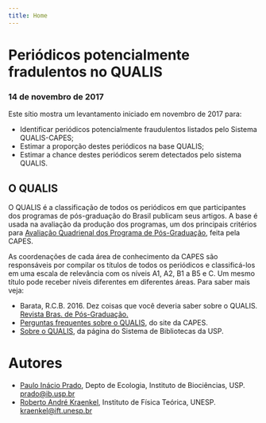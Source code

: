 ```yaml
---
title: Home
---
```




# Periódicos potencialmente fradulentos no QUALIS
### 14 de novembro de 2017

Este sítio mostra um levantamento iniciado em novembro de 2017
para:

* Identificar periódicos potencialmente fraudulentos listados pelo Sistema QUALIS-CAPES;
* Estimar a proporção destes periódicos na base QUALIS;
* Estimar a chance destes periódicos serem detectados pelo sistema QUALIS.


## O QUALIS

O QUALIS é a classificação de todos os periódicos em que participantes dos programas de pós-graduação
do Brasil publicam seus artigos. A base é usada na avaliação da produção dos programas, um dos
principais critérios para [Avaliação Quadrienal dos Programa de Pós-Graduação](http://avaliacaoquadrienal.capes.gov.br/), 
feita pela CAPES.

As coordenações de cada área de conhecimento da CAPES são responsáveis por 
compilar os títulos de todos os periódicos e classificá-los em uma escala de relevância com os níveis
A1, A2, B1 a B5 e C. Um mesmo título pode receber níveis diferentes em diferentes áreas. Para saber mais veja:

* Barata, R.C.B. 2016. Dez coisas que você deveria saber sobre o QUALIS. [Revista Bras. de Pós-Graduação.](http://ojs.rbpg.capes.gov.br/index.php/rbpg/article/view/947)
* [Perguntas frequentes sobre o QUALIS](http://www.capes.gov.br/acessoainformacao/perguntas-frequentes/avaliacao-da-pos-graduacao/7422-qualis), do site da CAPES.
* [Sobre o QUALIS](https://www.sibi.usp.br/apoio-pesquisador/escrita-publicacao-cientifica/selecao-revistas-publicacao/qualis-periodicos/), da página do Sistema de Bibliotecas da USP.

# Autores

* [Paulo Inácio Prado](http://ecologia.ib.usp.br/let/doku.php?id=engl:prado:start), Depto de Ecologia, Instituto de Biociências, USP. <prado@ib.usp.br>
* [Roberto André Kraenkel](http://www.ift.unesp.br/users/kraenkel/), Instituto de Física Teórica, UNESP. <kraenkel@ift.unesp.br>
